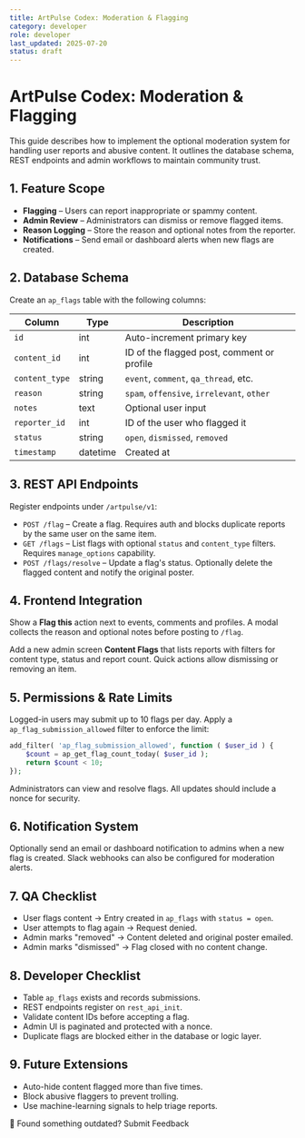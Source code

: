 ```yaml
---
title: ArtPulse Codex: Moderation & Flagging
category: developer
role: developer
last_updated: 2025-07-20
status: draft
---
```

# ArtPulse Codex: Moderation & Flagging

This guide describes how to implement the optional moderation system for handling user reports and abusive content. It outlines the database schema, REST endpoints and admin workflows to maintain community trust.

## 1. Feature Scope

- **Flagging** – Users can report inappropriate or spammy content.
- **Admin Review** – Administrators can dismiss or remove flagged items.
- **Reason Logging** – Store the reason and optional notes from the reporter.
- **Notifications** – Send email or dashboard alerts when new flags are created.

## 2. Database Schema

Create an `ap_flags` table with the following columns:

| Column | Type | Description |
|-------|------|-------------|
| `id` | int | Auto-increment primary key |
| `content_id` | int | ID of the flagged post, comment or profile |
| `content_type` | string | `event`, `comment`, `qa_thread`, etc. |
| `reason` | string | `spam`, `offensive`, `irrelevant`, `other` |
| `notes` | text | Optional user input |
| `reporter_id` | int | ID of the user who flagged it |
| `status` | string | `open`, `dismissed`, `removed` |
| `timestamp` | datetime | Created at |

## 3. REST API Endpoints

Register endpoints under `/artpulse/v1`:

- `POST /flag` – Create a flag. Requires auth and blocks duplicate reports by the same user on the same item.
- `GET /flags` – List flags with optional `status` and `content_type` filters. Requires `manage_options` capability.
- `POST /flags/resolve` – Update a flag's status. Optionally delete the flagged content and notify the original poster.

## 4. Frontend Integration

Show a **Flag this** action next to events, comments and profiles. A modal collects the reason and optional notes before posting to `/flag`.

Add a new admin screen **Content Flags** that lists reports with filters for content type, status and report count. Quick actions allow dismissing or removing an item.

## 5. Permissions & Rate Limits

Logged-in users may submit up to 10 flags per day. Apply a `ap_flag_submission_allowed` filter to enforce the limit:

```php
add_filter( 'ap_flag_submission_allowed', function ( $user_id ) {
    $count = ap_get_flag_count_today( $user_id );
    return $count < 10;
});
```

Administrators can view and resolve flags. All updates should include a nonce for security.

## 6. Notification System

Optionally send an email or dashboard notification to admins when a new flag is created. Slack webhooks can also be configured for moderation alerts.

## 7. QA Checklist

- User flags content → Entry created in `ap_flags` with `status = open`.
- User attempts to flag again → Request denied.
- Admin marks "removed" → Content deleted and original poster emailed.
- Admin marks "dismissed" → Flag closed with no content change.

## 8. Developer Checklist

- Table `ap_flags` exists and records submissions.
- REST endpoints register on `rest_api_init`.
- Validate content IDs before accepting a flag.
- Admin UI is paginated and protected with a nonce.
- Duplicate flags are blocked either in the database or logic layer.

## 9. Future Extensions

- Auto-hide content flagged more than five times.
- Block abusive flaggers to prevent trolling.
- Use machine-learning signals to help triage reports.

💬 Found something outdated? Submit Feedback
